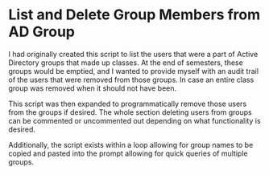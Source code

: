 # List and Delete Group Members from AD Group
I had originally created this script to list the users that were a part of Active Directory groups that made up classes. At the end of semesters, these groups would be emptied, and I wanted to provide myself with an audit trail of the users that were removed from those groups. In case an entire class group was removed when it should not have been.

This script was then expanded to programmatically remove those users from the groups if desired. The whole section deleting users from groups can be commented or uncommented out depending on what functionality is desired.

Additionally, the script exists within a loop allowing for group names to be copied and pasted into the prompt allowing for quick queries of multiple groups.

